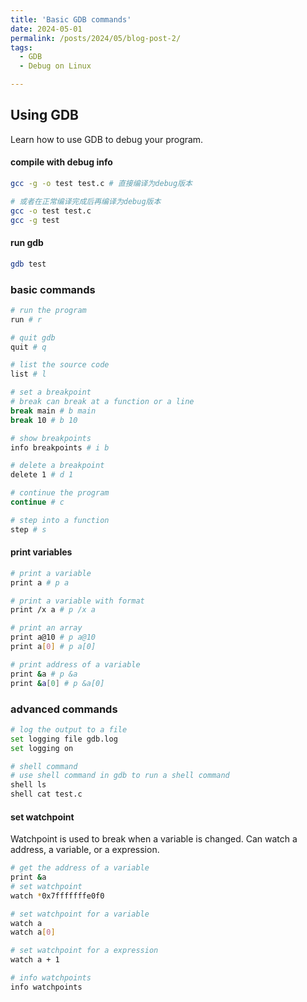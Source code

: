 ```yaml
---
title: 'Basic GDB commands'
date: 2024-05-01
permalink: /posts/2024/05/blog-post-2/
tags:
  - GDB
  - Debug on Linux

---
```


## Using GDB
Learn how to use GDB to debug your program.

#### compile with debug info
```bash
gcc -g -o test test.c # 直接编译为debug版本

# 或者在正常编译完成后再编译为debug版本
gcc -o test test.c
gcc -g test
```

#### run gdb
```bash
gdb test
```

### basic commands
```bash
# run the program
run # r

# quit gdb
quit # q

# list the source code
list # l

# set a breakpoint
# break can break at a function or a line
break main # b main
break 10 # b 10

# show breakpoints
info breakpoints # i b

# delete a breakpoint
delete 1 # d 1

# continue the program
continue # c

# step into a function
step # s
```

#### print variables
```bash
# print a variable
print a # p a

# print a variable with format
print /x a # p /x a

# print an array
print a@10 # p a@10
print a[0] # p a[0]

# print address of a variable
print &a # p &a
print &a[0] # p &a[0]
```

### advanced commands
```bash
# log the output to a file
set logging file gdb.log
set logging on

# shell command
# use shell command in gdb to run a shell command
shell ls
shell cat test.c
```

#### set watchpoint
Watchpoint is used to break when a variable is changed.
Can watch a address, a variable, or a expression.
```bash
# get the address of a variable
print &a
# set watchpoint
watch *0x7fffffffe0f0

# set watchpoint for a variable
watch a
watch a[0]

# set watchpoint for a expression
watch a + 1

# info watchpoints
info watchpoints
```